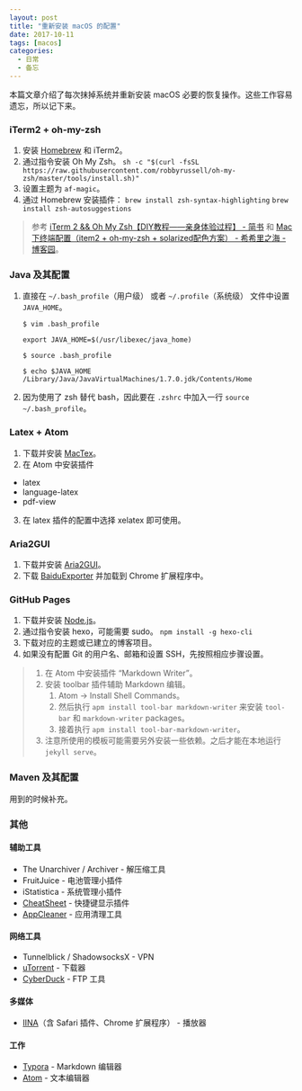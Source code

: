 ```yaml
---
layout: post
title: "重新安装 macOS 的配置"
date: 2017-10-11
tags: [macos]
categories:
  - 日常
  - 备忘
---
```


本篇文章介绍了每次抹掉系统并重新安装 macOS 必要的恢复操作。这些工作容易遗忘，所以记下来。

<!-- more -->

### iTerm2 + oh-my-zsh

1. 安装 [Homebrew](https://brew.sh) 和 iTerm2。
3. 通过指令安装 Oh My Zsh。
  `sh -c "$(curl -fsSL https://raw.githubusercontent.com/robbyrussell/oh-my-zsh/master/tools/install.sh)"`
4. 设置主题为 `af-magic`。
5. 通过 Homebrew 安装插件：
  `brew install zsh-syntax-highlighting`
  `brew install zsh-autosuggestions`

> 参考 [iTerm 2 && Oh My Zsh【DIY教程——亲身体验过程】 - 简书](http://www.jianshu.com/p/7de00c73a2bb) 和 [Mac下终端配置（item2 + oh-my-zsh + solarized配色方案） - 希希里之海 - 博客园](http://www.cnblogs.com/weixuqin/p/7029177.html)。


### Java 及其配置

1. 直接在 `~/.bash_profile`（用户级） 或者 `~/.profile`（系统级） 文件中设置 `JAVA_HOME`。

   ```shell
   $ vim .bash_profile

   export JAVA_HOME=$(/usr/libexec/java_home)

   $ source .bash_profile

   $ echo $JAVA_HOME
   /Library/Java/JavaVirtualMachines/1.7.0.jdk/Contents/Home
   ```

2. 因为使用了 zsh 替代 bash，因此要在 `.zshrc` 中加入一行 `source ~/.bash_profile`。


### Latex + Atom

1. 下载并安装 [MacTex](https://www.tug.org/mactex/)。
2. 在 Atom 中安装插件
  - latex
  - language-latex
  - pdf-view
3. 在 latex 插件的配置中选择 xelatex 即可使用。

### Aria2GUI

1. 下载并安装 [Aria2GUI](https://github.com/yangshun1029/aria2gui)。
2. 下载 [BaiduExporter](https://github.com/acgotaku/BaiduExporter) 并加载到 Chrome 扩展程序中。

### GitHub Pages

1. 下载并安装 [Node.js](https://nodejs.org/en/)。
2. 通过指令安装 hexo，可能需要 sudo。
  `npm install -g hexo-cli`
3. 下载对应的主题或已建立的博客项目。
4. 如果没有配置 Git 的用户名、邮箱和设置 SSH，先按照相应步骤设置。

>1. 在 Atom 中安装插件 “Markdown Writer”。
>2. 安装 toolbar 插件辅助 Markdown 编辑。
>    1. Atom -> Install Shell Commands。
>    2. 然后执行 `apm install tool-bar markdown-writer` 来安装 `tool-bar` 和 `markdown-writer` packages。
>    3. 接着执行 `apm install tool-bar-markdown-writer`。
>3. 注意所使用的模板可能需要另外安装一些依赖。之后才能在本地运行 `jekyll serve`。


### Maven 及其配置

用到的时候补充。

### 其他

#### 辅助工具
  - The Unarchiver / Archiver - 解压缩工具
  - FruitJuice - 电池管理小插件
  - iStatistica - 系统管理小插件
  - [CheatSheet](https://www.mediaatelier.com/CheatSheet/) - 快捷键显示插件
  - [AppCleaner](http://freemacsoft.net/appcleaner/) - 应用清理工具

#### 网络工具
  - Tunnelblick / ShadowsocksX - VPN
  - [uTorrent](http://www.utorrent.com/intl/zh/) - 下载器
  - [CyberDuck](https://cyberduck.io) - FTP 工具

#### 多媒体
  - [IINA](https://lhc70000.github.io/iina/)（含 Safari 插件、Chrome 扩展程序） - 播放器

#### 工作
  - [Typora](https://www.typora.io) - Markdown 编辑器
  - [Atom](https://atom.io) - 文本编辑器
